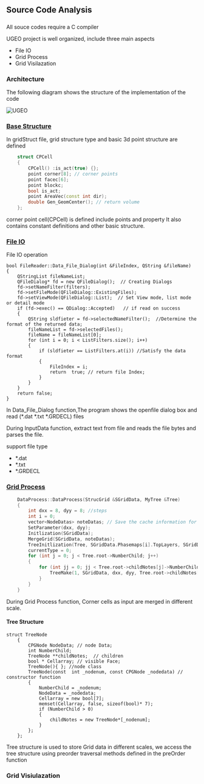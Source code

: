 ## Source Code Analysis
#####

All souce codes require a C compiler

UGEO project is well organized, include three main aspects

* File IO
* Grid Process
* Grid Visilazation

### Architecture

The following diagram shows the structure of the implementation of the code

![UGEO](https://vueproject-1253784566.cos.ap-chengdu.myqcloud.com/github/%E5%BE%AE%E4%BF%A1%E6%88%AA%E5%9B%BE_20191129205306.png)


### [Base Structure](https://github.com/superkailang/UGEO/blob/master/src/UGEO/Gridstruct.h)
In gridStruct file, grid structure type and basic 3d point structure are defined
```c++
	struct CPCell
	{
		CPCell() :is_act(true) {};
		point corner[8]; // corner points
		point facec[6];
		point blockc;
		bool is_act;
		point AreaVec(const int dir);
		double Gen_GeomCenter(); // return volume
	};
```

corner point cell(CPCell) is defined include points and property
It also contains constant definitions and other basic structure.

### [File IO](https://github.com/superkailang/UGEO/blob/master/src/UGEO/fileReader.h)
File IO operation
```
bool FileReader::Data_File_Dialog(int &FileIndex, QString &fileName)
{
	QStringList fileNameList;
	QFileDialog* fd = new QFileDialog();  // Creating Dialogs
	fd->setNameFilter(filters);
	fd->setFileMode(QFileDialog::ExistingFiles);
	fd->setViewMode(QFileDialog::List);  // Set View mode, list mode or detail mode
	if (fd->exec() == QDialog::Accepted)   // if read on success
	{
		QString sldfieter = fd->selectedNameFilter();  //Determine the format of the returned data;
		fileNameList = fd->selectedFiles();
		fileName = fileNameList[0];
		for (int i = 0; i < ListFilters.size(); i++)
		{
			if (sldfieter == ListFilters.at(i)) //Satisfy the data format
			{
				FileIndex = i;
				return  true; // return file Index;
			}
		}
	}
	return false;
}
```
In Data_File_Dialog function,The program shows the openfile dialog box and read (*.dat *.txt *.GRDECL) files

During InputData function, extract text from file and reads the file bytes and parses the file.

support file type
* *.dat
* *.txt
* *.GRDECL


### [Grid Process](https://github.com/superkailang/UGEO/blob/master/src/UGEO/GridProcess.h)

```c++
	DataProcess::DataProcess(StrucGrid &SGridData, MyTree &Tree)
	{
		int dxx = 8, dyy = 8; //steps
		int i = 0;
		vector<NodeDatas> noteDatas; // Save the cache information for the construct tree;
		SetParameter(dxx, dyy);
		Initlization(SGridData);
		MergeGrid(SGridData, noteDatas);
		TreeInitlization(Tree, SGridData.Phasemaps[i].TopLayers, SGridData.Phasemaps[i].BottomLayers, noteDatas, SGridData); // Data Store by layer;
		currentType = 0;
		for (int j = 0; j < Tree.root->NumberChild; j++)
		{
			for (int jj = 0; jj < Tree.root->childNotes[j]->NumberChild; jj++){
				TreeMake(1, SGridData, dxx, dyy, Tree.root->childNotes[j]->childNotes[jj]); // construct Tree structure
			}
		}
	}
```

During Grid Process function, Corner cells as input are merged in different scale.

#### Tree Structure
```
struct TreeNode
	{
		CPGNode NodeData; // node Data;
		int NumberChild;
		TreeNode **childNotes;  // children
		bool * Cellarray; // visible Face;
		TreeNode(){	}; //node class
		TreeNode(const  int _nodenum, const CPGNode _nodedata) // constructor function
		{
			NumberChild = _nodenum;
			NodeData = _nodedata;
			Cellarray = new bool[7];
			memset(Cellarray, false, sizeof(bool)* 7);
			if (NumberChild > 0)
			{
				childNotes = new TreeNode*[_nodenum];
			}
		};
	};
```
Tree structure is used to store Grid data in different scales,
we access the tree structure using preorder traversal methods defined in the preOrder function

### Grid Visiulazation


